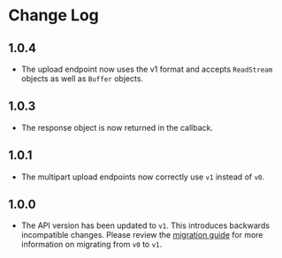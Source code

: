 # Change Log

## 1.0.4

* The upload endpoint now uses the v1 format and accepts `ReadStream` objects
  as well as `Buffer` objects.

## 1.0.3

* The response object is now returned in the callback.

## 1.0.1

* The multipart upload endpoints now correctly use `v1` instead of `v0`.

## 1.0.0

* The API version has been updated to `v1`. This introduces backwards
  incompatible changes. Please review the
  [migration guide](https://developers.kloudless.com/docs/v1/migration)
  for more information on migrating from `v0` to `v1`.
